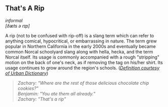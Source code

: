 That's A Rip
------
*informal*  
*[ðæts ə rɪp]*  
  
A rip (not to be confused with rip-off) is a slang term which can refer to anything comical, hypocritical, or embarrassing in nature. The term grew popular in Northern California in the early 2000s and eventually became common Norcal schoolyard slang along with hella, hecka, and the term Norcal itself. Its usage is commonly accompanied with a rough "stripping" motion on the back of one's neck, as if removing the tag on his/her shirt. Its usage continues to grow around the region's schools. (*[Definition courtesy of Urban Dictionary](http://www.urbandictionary.com/)*)
  
> *Zachary: "Where are the rest of those delicious chocolate chip cookies?"  
> Benjamin: "You ate them all already."  
> Zachary: "That's a rip"*  
